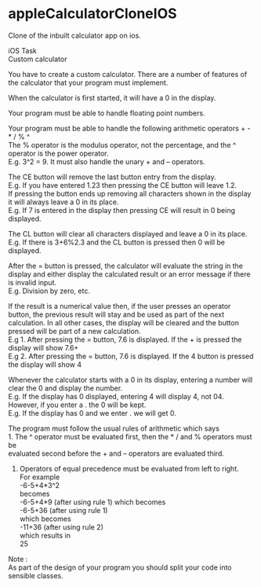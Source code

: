 # appleCalculatorCloneIOS
Clone of the inbuilt calculator app on ios.

<p>iOS Task <br>
Custom calculator</p>

<p>You have to create a custom calculator. There are a number of features of the calculator that your program must implement.</p>

<p>When the calculator is first started, it will have a 0 in the display.</p>

<p>Your program must be able to handle floating point numbers.</p>

<p>Your program must be able to handle the following arithmetic operators + - * / % ^ <br>
The % operator is the modulus operator, not the percentage, and the ^ operator is the power operator. <br>
E.g. 3^2 = 9. It must also handle the unary + and – operators.</p>

<p>The CE button will remove the last button entry from the display. <br>
E.g. If you have entered 1.23 then pressing the CE button will leave 1.2.  <br>
If pressing the button ends up removing all characters shown in the display it will always leave a 0 in its place. <br>
E.g. If 7 is entered in the display then pressing CE will result in 0 being displayed.</p>

<p>The CL button will clear all characters displayed and leave a 0 in its place. <br>
E.g. If there is 3+6%2.3 and the CL button is pressed then 0 will be displayed.</p>

<p>After the = button is pressed, the calculator will evaluate the string in the display and either display the calculated result or an error message if there is invalid input. <br>
E.g. Division by zero, etc.</p>

<p>If the result is a numerical value then, if the user presses an operator button, the previous result will stay and be used as part of the next calculation. In all other cases, the display will be cleared and the button pressed will be part of a new calculation. <br>
E.g 1. After pressing the = button, 7.6 is displayed. If the + is pressed the display will show 7.6+ <br>
E.g 2. After pressing the = button, 7.6 is displayed. If the 4 button is pressed the display will show 4</p>

<p>Whenever the calculator starts with a 0 in its display, entering a number will clear the 0 and display the number. <br>
E.g. If the display has 0 displayed, entering 4 will display 4, not 04. <br>
However, if you enter a . the 0 will be kept. <br>
E.g. If the display has 0 and we enter . we will get 0.</p>

<p>The program must follow the usual rules of arithmetic which says <br>
1. The ^ operator must be evaluated first, then the * / and % operators must be <br>
evaluated second before the + and – operators are evaluated third.</p>

<ol>
<li>Operators of equal precedence must be evaluated from left to right. <br>
For example <br>
-6-5+4*3^2 <br>
becomes <br>
-6-5+4*9 (after using rule 1) which becomes <br>
-6-5+36 (after using rule 1) <br>
which becomes <br>
-11+36 (after using rule 2) <br>
which results in <br>
25</li>
</ol>

<p>Note : <br>
As part of the design of your program you should split your code into sensible classes.</p>

